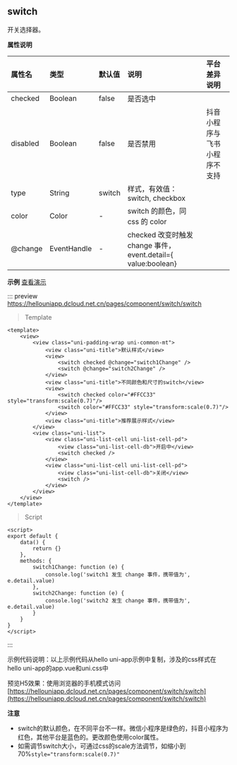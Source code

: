 ## switch

开关选择器。

<!-- UNIAPPCOMJSON.swiper.compatibility -->

**属性说明**

|属性名|类型|默认值|说明|平台差异说明|
|:-|:-|:-|:-|:-|
|checked|Boolean|false|是否选中||
|disabled|Boolean|false|是否禁用|抖音小程序与飞书小程序不支持|
|type|String|switch|样式，有效值：switch, checkbox||
|color|Color|-|switch 的颜色，同 css 的 color||
|@change|EventHandle|-|checked 改变时触发 change 事件，event.detail={ value:boolean}||

**示例** [查看演示](https://hellouniapp.dcloud.net.cn/pages/component/switch/switch)

::: preview https://hellouniapp.dcloud.net.cn/pages/component/switch/switch
> Template
```vue
<template>
	<view>
		<view class="uni-padding-wrap uni-common-mt">
			<view class="uni-title">默认样式</view>
			<view>
				<switch checked @change="switch1Change" />
				<switch @change="switch2Change" />
			</view>
			<view class="uni-title">不同颜色和尺寸的switch</view>
			<view>
				<switch checked color="#FFCC33" style="transform:scale(0.7)"/>
				<switch color="#FFCC33" style="transform:scale(0.7)"/>
			</view>
			<view class="uni-title">推荐展示样式</view>
		</view>
		<view class="uni-list">
			<view class="uni-list-cell uni-list-cell-pd">
				<view class="uni-list-cell-db">开启中</view>
				<switch checked />
			</view>
			<view class="uni-list-cell uni-list-cell-pd">
				<view class="uni-list-cell-db">关闭</view>
				<switch />
			</view>
		</view>
	</view>
</template>
```
> Script
```vue
<script>
export default {
    data() {
        return {}
    },
    methods: {
        switch1Change: function (e) {
            console.log('switch1 发生 change 事件，携带值为', e.detail.value)
        },
        switch2Change: function (e) {
            console.log('switch2 发生 change 事件，携带值为', e.detail.value)
        }
    }
}
</script>
```
:::


示例代码说明：以上示例代码从hello uni-app示例中复制，涉及的css样式在hello uni-app的app.vue和uni.css中

预览H5效果：使用浏览器的手机模式访问[https://hellouniapp.dcloud.net.cn/pages/component/switch/switch](https://hellouniapp.dcloud.net.cn/pages/component/switch/switch)

**注意**
- switch的默认颜色，在不同平台不一样。微信小程序是绿色的，抖音小程序为红色，其他平台是蓝色的。更改颜色使用color属性。
- 如需调节switch大小，可通过css的scale方法调节，如缩小到70%`style="transform:scale(0.7)"`

<!-- UNIAPPCOMJSON.swiper.reference -->

